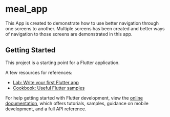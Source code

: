 # meal_app

This App is created to demonstrate how to use better navigation through one screens to another.
Multiple screens has been created and better ways of navigation to those screens are demonstrated
in this app.

## Getting Started

This project is a starting point for a Flutter application.

A few resources for references:

- [Lab: Write your first Flutter app](https://docs.flutter.dev/get-started/codelab)
- [Cookbook: Useful Flutter samples](https://docs.flutter.dev/cookbook)

For help getting started with Flutter development, view the
[online documentation](https://docs.flutter.dev/), which offers tutorials,
samples, guidance on mobile development, and a full API reference.
